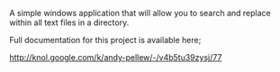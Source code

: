 A simple windows application that will allow you to search and replace within all text files in a directory.

Full documentation for this project is available here;

http://knol.google.com/k/andy-pellew/-/v4b5tu39zysj/77